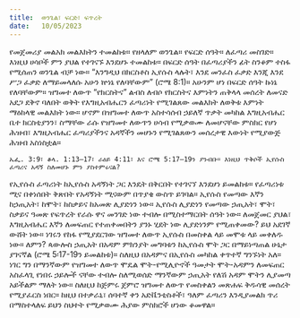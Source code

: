 ```yaml
---
title:  ወንጌል፣ ፍርድ፣ ፍጥረት
date:   10/05/2023
---
```


የመጀመሪያ መልአክ መልእክትን ተመልከቱ። የዘላለም ወንጌል። የፍርድ ሰዓት። ለፈጣሪ መስገድ። እነዚህ ሀሳቦች ምን ያህል የተገናኙ እንደሆኑ ተመልከቱ። በፍርድ ሰዓት በፈጣሪያችን ፊት ስንቆም ተስፋ የሚሰጠን ወንጌል ብቻ ነው። “እንግዲህ በክርስቶስ ኢየሱስ ላሉት፣ እንደ መንፈስ ፈቃድ እንጂ እንደ ሥጋ ፈቃድ ለማይመላለሱ አሁን ኵነኔ የለባቸውም” (ሮሜ 8:1)። አሁንም ሆነ በፍርድ ሰዓት ኩነኔ የለባቸውም። ዝግመተ ለውጥ “የክርስትና” ልብስ ለብሶ የክርስትና እምነትን ጠቅላላ መሰረት ለመናድ አደጋ ደቅኖ ባለበት ወቅት የእግዚአብሔርን ፈጣሪነት የሚገልጸው መልእክት ለወቅቱ እምነት ማዕከላዊ መልእክት ነው። ሆኖም በዝግመተ ለውጥ አስተሳሰብ ኃይለኛ ጥቃት መካከል እግዚአብሔር ቤተ ክርስቲያንን፣ ስማቸው ራሱ የዝግመተ ለውጥን ሀሳብ የሚቃወሙ ለመሆናቸው ምስክር የሆነ ሕዝብ፣ እግዚአብሔር ፈጣሪያችንና አዳኛችን መሆኑን የሚገልጸውን መሰረታዊ እውነት የሚያውጅ ሕዝብ አስነስቷል።

`ኤፌ. 3:9፣ ቆላ. 1:13–17፣ ራዕይ 4:11፣ እና ሮሜ 5:17–19ን ያንብቡ። እነዚህ ጥቅሶች ኢየሱስ ፈጣሪና አዳኝ ስለመሆኑ ምን ያስተምሩናል?`

የኢየሱስ ፈጣሪነት ከኢየሱስ አዳኝነት ጋር እንዴት በቅርበት የተገናኘ እንደሆነ ይመልከቱ። የፈጣሪነቱ ሚና በቀነሰበት ቅጽበት የአዳኝነት ሚናውም በጥያቄ ውስጥ ይገባል። ኢየሱስ የመጣው እኛን ከኃጢአት፣ ከሞት፣ ከስቃይና ከአመጽ ሊያድነን ነው። ኢየሱስ ሊያድነን የመጣው ኃጢአት፣ ሞት፣ ስቃይና ዓመጽ የፍጥረት የራሱ ዋና መንገድ ነው ተብሎ በሚስተማርበት ሰዓት ነው። ለመጀመር ያህል፣ እግዚአብሔር እኛን ለመፍጠር የተጠቀመበትን ያንኑ ሂደት ነው ሊያድነንም የሚጠቀመው? ይህ አደገኛ ውሸት ነው። ነገሩን የከፋ የሚያደርገው ዝግመተ ለውጥ ኢየሱስ በመስቀል ላይ መሞቱ ላይ መቀለዱ ነው። ለምን? ጳውሎስ ኃጢአት በአዳም ምክንያት መግባቱን ከኢየሱስ ሞት ጋር በማይነጣጠል ሁኔታ ያገናኛል (ሮሜ 5፡17-19ን ይመልከቱ)። ስለዚህ በአዳምና በኢየሱስ መካከል ቀጥተኛ ግንኙነት አለ። ነገር ግን በማንኛውም የዝግመተ ለውጥ ሞዴል ሞት-የሚሊዮኖች ዓመታት ሞት-አዳምን ለመፍጠር አስፈላጊ የነበሩ ኃይሎች ናቸው ተብሎ ስለሚወሰድ ማንኛውም ኃጢአት የለሽ አዳም ሞትን ሊያመጣ አይችልም ማለት ነው። ስለዚህ ከጅምሩ ጀምሮ ዝግመተ ለውጥ የመስቀልን መጽሐፍ ቅዱሳዊ መሰረት የሚያፈርስ ነበር። ከዚህ በተቃራኒ፣ ሰባተኛ ቀን አድቬንቲስቶች፣ ዓለም ፈጣሪን እንዲያመልክ ጥሪ በማስተላለፍ ይህን ስህተት የሚቃወሙ ሕያው ምስክሮች ሆነው ቆመዋል።